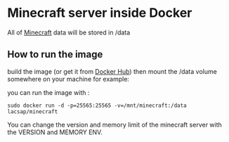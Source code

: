 # Minecraft server inside Docker

All of [Minecraft](https://minecraft.net/) data will be stored in /data

## How to run the image
build the image (or get it from [Docker Hub](https://hub.docker.com/u/lacsap/)) then mount the /data volume somewhere on your machine for example:

you can run the image with :

``` sudo docker run -d -p=25565:25565 -v=/mnt/minecraft:/data lacsap/minecraft ```

You can change the version and memory limit of the minecraft server with the VERSION and MEMORY ENV.
